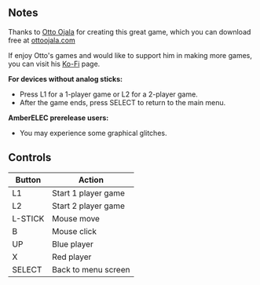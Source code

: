 ## Notes

Thanks to [Otto Ojala](https://ottoojala.com) for creating this great game, which you can download free at [ottoojala.com](https://ottoojala.com)

If enjoy Otto's games and would like to support him in making more games, you can visit his [Ko-Fi](https://ko-fi.com/ottoojala) page.

**For devices without analog sticks:**
- Press L1 for a 1-player game or L2 for a 2-player game.
- After the game ends, press SELECT to return to the main menu.

**AmberELEC prerelease users:**
- You may experience some graphical glitches.


## Controls

| Button  | Action              |
| ------- | ------------------- |
| L1      | Start 1 player game |
| L2      | Start 2 player game |
| L-STICK | Mouse move          |
| B       | Mouse click         |
| UP      | Blue player         |
| X       | Red player          |
| SELECT  | Back to menu screen |
